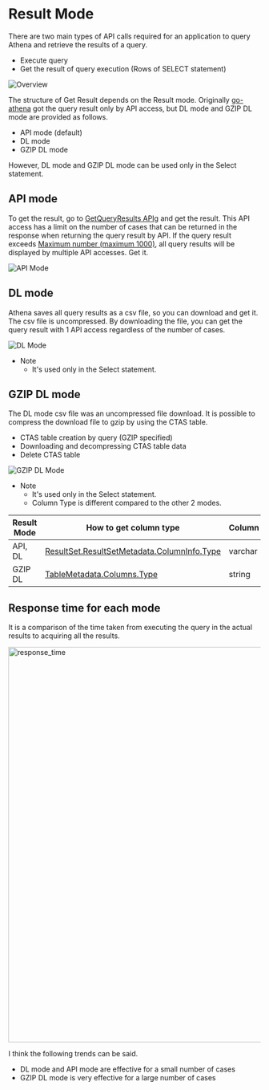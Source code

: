# Result Mode

There are two main types of API calls required for an application to query Athena and retrieve the results of a query.

- Execute query
- Get the result of query execution (Rows of SELECT statement)

![Overview](https://user-images.githubusercontent.com/301822/100542326-90bc4580-328c-11eb-8102-692d4e414809.jpg)

The structure of Get Result depends on the Result mode.
Originally [go-athena](https://github.com/segmentio/go-athena) got the query result only by API access, but DL mode and GZIP DL mode are provided as follows.

- API mode (default)
- DL mode
- GZIP DL mode

However, DL mode and GZIP DL mode can be used only in the Select statement.

## API mode

To get the result, go to [GetQueryResults APIg](https://docs.aws.amazon.com/athena/latest/APIReference/API_GetQueryResults.html) and get the result.
This API access has a limit on the number of cases that can be returned in the response when returning the query result by API. If the query result exceeds [Maximum number (maximum 1000)](https://docs.aws.amazon.com/athena/latest/APIReference/API_GetQueryResults.html), all query results will be displayed by multiple API accesses. Get it.

![API Mode](https://user-images.githubusercontent.com/301822/100542359-bfd2b700-328c-11eb-8a5d-77c268d1c7fa.jpg)

## DL mode

Athena saves all query results as a csv file, so you can download and get it.
The csv file is uncompressed.
By downloading the file, you can get the query result with 1 API access regardless of the number of cases.

![DL Mode](https://user-images.githubusercontent.com/301822/100542394-f27caf80-328c-11eb-9800-2130e65eccbf.jpg)

- Note
  - It's used only in the Select statement.

## GZIP DL mode

The DL mode csv file was an uncompressed file download.
It is possible to compress the download file to gzip by using the CTAS table.

- CTAS table creation by query (GZIP specified)
- Downloading and decompressing CTAS table data
- Delete CTAS table

![GZIP DL Mode](https://user-images.githubusercontent.com/301822/100542438-27890200-328d-11eb-9f03-1688b29936c6.jpg)

- Note
  - It's used only in the Select statement.
  - Column Type is different compared to the other 2 modes.

|Result Mode|How to get column type|Column|Column|Column|
|---|---|---|---|---|
|API, DL|[ResultSet.ResultSetMetadata.ColumnInfo.Type](https://docs.aws.amazon.com/ja_jp/athena/latest/APIReference/API_GetQueryResults.html#API_GetQueryResults_ResponseSyntax)|varchar|integer|demical|
|GZIP DL|[TableMetadata.Columns.Type](https://docs.aws.amazon.com/ja_jp/athena/latest/APIReference/API_GetTableMetadata.html#API_GetTableMetadata_ResponseSyntax)|string|int|demical(numner, numner)|

## Response time for each mode

It is a comparison of the time taken from executing the query in the actual results to acquiring all the results.

<img width="788" alt="response_time" src="https://user-images.githubusercontent.com/301822/100542783-97988780-328f-11eb-9153-9623b4618c06.png">
<br/>

I think the following trends can be said.
- DL mode and API mode are effective for a small number of cases
- GZIP DL mode is very effective for a large number of cases
